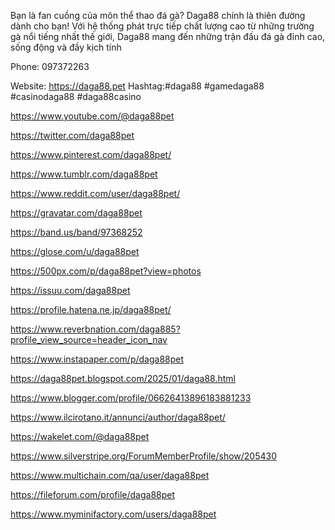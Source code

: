 Bạn là fan cuồng của môn thể thao đá gà? Daga88 chính là thiên đường dành cho bạn! Với hệ thống phát trực tiếp chất lượng cao từ những trường gà nổi tiếng nhất thế giới, Daga88 mang đến những trận đấu đá gà đỉnh cao, sống động và đầy kịch tính

Phone: 097372263

Website: https://daga88.pet Hashtag:#daga88 #gamedaga88 #casinodaga88 #daga88casino



https://www.youtube.com/@daga88pet

https://twitter.com/daga88pet

https://www.pinterest.com/daga88pet/

https://www.tumblr.com/daga88pet

https://www.reddit.com/user/daga88pet/

https://gravatar.com/daga88pet

https://band.us/band/97368252

https://glose.com/u/daga88pet

https://500px.com/p/daga88pet?view=photos

https://issuu.com/daga88pet

https://profile.hatena.ne.jp/daga88pet/

https://www.reverbnation.com/daga885?profile_view_source=header_icon_nav

https://www.instapaper.com/p/daga88pet

https://daga88pet.blogspot.com/2025/01/daga88.html

https://www.blogger.com/profile/06626413896183881233

https://www.ilcirotano.it/annunci/author/daga88pet/

https://wakelet.com/@daga88pet

https://www.silverstripe.org/ForumMemberProfile/show/205430

https://www.multichain.com/qa/user/daga88pet

https://fileforum.com/profile/daga88pet

https://www.myminifactory.com/users/daga88pet